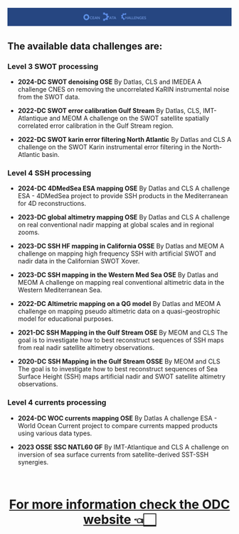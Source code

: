 
<p align="center">
  <img src="figures/odc-banner.jpg" alt="Alt Text" width="900"/>
</p>



## The available data challenges are: 

### Level 3 SWOT processing


- **2024-DC SWOT denoising OSE** 
  By Datlas, CLS and IMEDEA
  A challenge CNES on removing the uncorrelated KaRIN instrumental noise from the SWOT data.

- **2022-DC SWOT error calibration Gulf Stream** 
  By Datlas, CLS, IMT-Atlantique and MEOM
  A challenge on the SWOT satellite spatially correlated error calibration in the Gulf Stream region.

- **2022-DC SWOT karin error filtering North Atlantic** 
  By Datlas and CLS
  A challenge on the SWOT Karin instrumental error filtering in the North-Atlantic basin.

### Level 4 SSH processing


- **2024-DC 4DMedSea ESA mapping OSE** 
  By Datlas and CLS
  A challenge ESA - 4DMedSea project to provide SSH products in the Mediterranean for 4D reconstructions.

- **2023-DC global altimetry mapping OSE** 
  By Datlas and CLS
  A challenge on real conventional nadir mapping at global scales and in regional zooms.

- **2023-DC SSH HF mapping in California OSSE** 
  By Datlas and MEOM
  A challenge on mapping high frequency SSH with artificial SWOT and nadir data in the Californian SWOT Xover.

- **2023-DC SSH mapping in the Western Med Sea OSE** 
  By Datlas and MEOM
  A challenge on mapping real conventional altimetric data in the Western Mediterranean Sea.

- **2022-DC Altimetric mapping on a QG model** 
  By Datlas and MEOM
  A challenge on mapping pseudo altimetric data on a quasi-geostrophic model for educational purposes.

- **2021-DC SSH Mapping in the Gulf Stream OSE** 
  By MEOM and CLS
  The goal is to investigate how to best reconstruct sequences of SSH maps from real nadir satellite altimetry observations.

- **2020-DC SSH Mapping in the Gulf Stream OSSE**
  By MEOM and CLS
  The goal is to investigate how to best reconstruct sequences of Sea Surface Height (SSH) maps artificial nadir and SWOT satellite altimetry observations.

### Level 4 currents processing


- **2024-DC WOC currents mapping OSE** 
  By Datlas
  A challenge ESA - World Ocean Current project to compare currents mapped products using various data types.

- **2023 OSSE SSC NATL60 GF** 
  By IMT-Atlantique and CLS
  A challenge on inversion of sea surface currents from satellite-derived SST-SSH synergies.

</br>

<center><h1><a href="https://ocean-data-challenges.github.io"> For more information check the ODC website 👈🏻 </a></h1></center>


